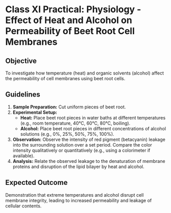 # Class XI Practical: Physiology - Effect of Heat and Alcohol on Permeability of Beet Root Cell Membranes

## Objective
To investigate how temperature (heat) and organic solvents (alcohol) affect the permeability of cell membranes using beet root cells.

## Guidelines
1.  **Sample Preparation:** Cut uniform pieces of beet root.
2.  **Experimental Setup:**
    *   **Heat:** Place beet root pieces in water baths at different temperatures (e.g., room temperature, 40°C, 60°C, 80°C, boiling).
    *   **Alcohol:** Place beet root pieces in different concentrations of alcohol solutions (e.g., 0%, 25%, 50%, 75%, 100%).
3.  **Observation:** Observe the intensity of red pigment (betacyanin) leakage into the surrounding solution over a set period. Compare the color intensity qualitatively or quantitatively (e.g., using a colorimeter if available).
4.  **Analysis:** Relate the observed leakage to the denaturation of membrane proteins and disruption of the lipid bilayer by heat and alcohol.

## Expected Outcome
Demonstration that extreme temperatures and alcohol disrupt cell membrane integrity, leading to increased permeability and leakage of cellular contents.
